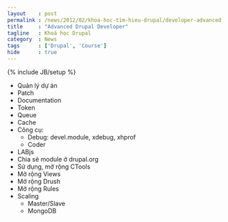 ```yaml
---
layout    : post
permalink : /news/2012/02/khoa-hoc-tim-hieu-drupal/developer-advanced
title     : "Advanced Drupal Developer"
tagline   : Khoá học Drupal
category  : News
tags      : ['Drupal', 'Course']
hide      : true
---
```

{% include JB/setup %}

* Quản lý dự án
* Patch
* Documentation
* Token
* Queue
* Cache
* Công cụ:
  * Debug: devel.module, xdebug, xhprof
  * Coder
* LABjs
* Chia sẻ module ở drupal.org
* Sử dụng, mở rộng CTools
* Mở rộng Views
* Mở rộng Drush
* Mở rộng Rules
* Scaling
  * Master/Slave
  * MongoDB
